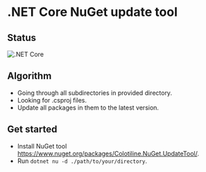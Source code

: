 # .NET Core NuGet update tool

## Status

![.NET Core](https://github.com/colotiline/nuget-update-tool/workflows/.NET%20Core/badge.svg)

## Algorithm

- Going through all subdirectories in provided directory.
- Looking for .csproj files.
- Update all packages in them to the latest version.

## Get started

- Install NuGet tool https://www.nuget.org/packages/Colotiline.NuGet.UpdateTool/.
- Run `dotnet nu -d ./path/to/your/directory`.